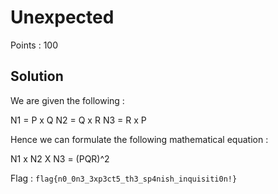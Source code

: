 # Unexpected

Points : 100

## Solution

We are given the following :

N1 = P x Q
N2 = Q x R
N3 = R x P

Hence we can formulate the following mathematical equation :

N1 x N2 X N3 = (PQR)^2

Flag : `flag{n0_0n3_3xp3ct5_th3_sp4nish_inquisiti0n!}`
